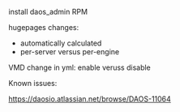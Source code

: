 
install daos_admin RPM

hugepages changes:
* automatically calculated
* per-server versus per-engine

VMD change in yml: enable veruss disable

Known issues:

https://daosio.atlassian.net/browse/DAOS-11064

